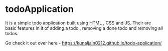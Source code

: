 # todoApplication
It is a simple todo application built using HTML , CSS and JS. Their are basic features in it of adding a todo ,  removing a done todo and removing all todos.

Go check it out over here - https://kunaljain0212.github.io/todo-application/
